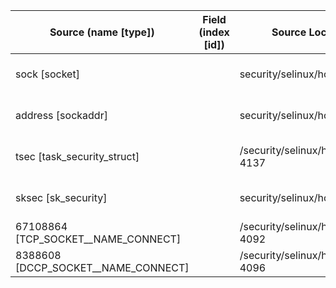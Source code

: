 | Source (name [type]) | Field (index [id]) | Source Location | Label at Source |
| -------------------- | ------------------ | --------------- | --------------- |
| sock [socket] |  | security/selinux/hooks.c:4131 | object, dynamic, input |
| address [sockaddr] |  | security/selinux/hooks.c:4131 | object, dynamic, input |
| tsec [task_security_struct] | | /security/selinux/hooks.c: 4137 | subject, dynamic, external |
| sksec [sk_security] |  | security/selinux/hooks.c:4134 | object, dynamic, input |
| 67108864 [TCP_SOCKET__NAME_CONNECT] |  | /security/selinux/hooks.c: 4092 | static, mediator |
| 8388608 [DCCP_SOCKET__NAME_CONNECT] |  | /security/selinux/hooks.c: 4096 | static, mediator |
